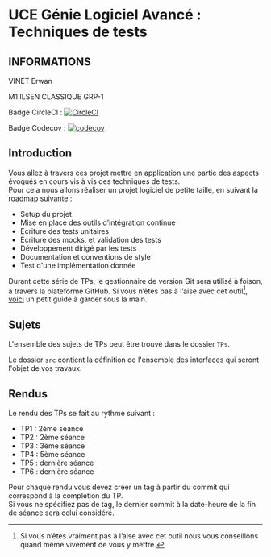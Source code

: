 # UCE Génie Logiciel Avancé : Techniques de tests

## INFORMATIONS

VINET Erwan

M1 ILSEN CLASSIQUE GRP-1

Badge CircleCI :
[![CircleCI](https://dl.circleci.com/status-badge/img/gh/ErwanVinet/ceri-m1-techniques-de-test/tree/master.svg?style=svg)](https://dl.circleci.com/status-badge/redirect/gh/ErwanVinet/ceri-m1-techniques-de-test/tree/master)

Badge Codecov :
[![codecov](https://codecov.io/github/ErwanVinet/ceri-m1-techniques-de-test/graph/badge.svg?token=FHI817TW6V)](https://codecov.io/github/ErwanVinet/ceri-m1-techniques-de-test)


## Introduction

Vous allez à travers ces projet mettre en application une partie des aspects évoqués en cours vis à vis des techniques de tests.  
Pour cela nous allons réaliser un projet logiciel de petite taille, en suivant la roadmap suivante : 
- Setup du projet
- Mise en place des outils d’intégration continue
- Écriture des tests unitaires
- Écriture des mocks, et validation des tests
- Développement dirigé par les tests
- Documentation et conventions de style
- Test d'une implémentation donnée

Durant cette série de TPs, le gestionnaire de version Git sera utilisé à foison, à travers la plateforme GitHub. Si vous n’êtes pas à l’aise avec cet outil[^1], [voici](http://rogerdudler.github.io/git-guide/) un petit guide à garder sous la main.

## Sujets

L'ensemble des sujets de TPs peut être trouvé dans le dossier `TPs`.

Le dossier `src` contient la définition de l'ensemble des interfaces qui seront l'objet de vos travaux.

## Rendus

Le rendu des TPs se fait au rythme suivant :

- TP1 : 2ème séance
- TP2 : 2ème séance
- TP3 : 3ème séance
- TP4 : 5ème séance
- TP5 : dernière séance
- TP6 : dernière séance

Pour chaque rendu vous devez créer un tag à partir du commit qui correspond à la complétion du TP.  
Si vous ne spécifiez pas de tag, le dernier commit à la date-heure de la fin de séance sera celui considéré.

[^1]: Si vous n’êtes vraiment pas à l’aise avec cet outil nous vous conseillons quand même vivement de vous y mettre.

